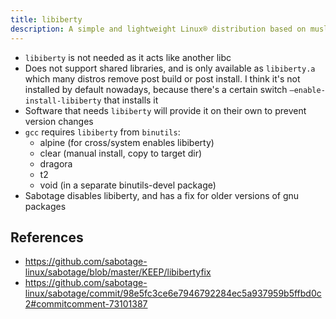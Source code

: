 ```yaml
---
title: libiberty
description: A simple and lightweight Linux® distribution based on musl libc and toybox
---
```


- `libiberty` is not needed as it acts like another libc
- Does not support shared libraries, and is only available as `libiberty.a` which many distros remove post build or post install. I think it's not installed by default nowadays, because there's a certain switch `—enable-install-libiberty` that installs it
- Software that needs `libiberty` will provide it on their own to prevent version changes
- `gcc` requires `libiberty` from `binutils`:
  - alpine (for cross/system enables libiberty)
  - clear (manual install, copy to target dir)
  - dragora
  - t2
  - void (in a separate binutils-devel package)
- Sabotage disables libiberty, and has a fix for older versions of gnu packages

## References
- https://github.com/sabotage-linux/sabotage/blob/master/KEEP/libibertyfix
- https://github.com/sabotage-linux/sabotage/commit/98e5fc3ce6e7946792284ec5a937959b5ffbd0c2#commitcomment-73101387
